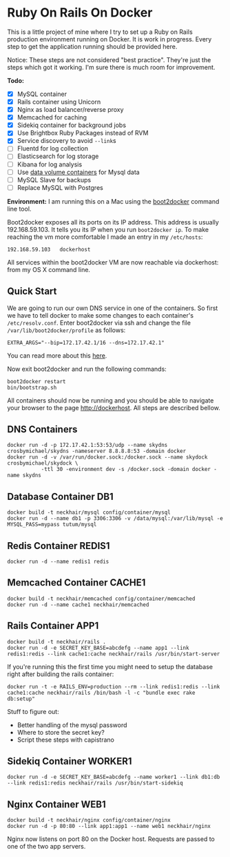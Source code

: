 # Ruby On Rails On Docker

This is a little project of mine where I try to set up a Ruby on Rails production environment running on Docker.
It is work in progress. Every step to get the application running should be provided here.

Notice: These steps are not considered "best practice". They're just the steps which got it working. I'm sure
there is much room for improvement.

**Todo:**

  * [x] MySQL container
  * [x] Rails container using Unicorn
  * [x] Nginx as load balancer/reverse proxy
  * [x] Memcached for caching
  * [x] Sidekiq container for background jobs
  * [x] Use Brightbox Ruby Packages instead of RVM
  * [x] Service discovery to avoid `--link`s
  * [ ] Fluentd for log collection
  * [ ] Elasticsearch for log storage
  * [ ] Kibana for log analysis
  * [ ] Use [data volume containers](https://docs.docker.com/userguide/dockervolumes/) for Mysql data
  * [ ] MySQL Slave for backups
  * [ ] Replace MySQL with Postgres

**Environment:**
I am running this on a Mac using the [boot2docker](http://boot2docker.io) command line tool.

Boot2docker exposes all its ports on its IP address. This address is usually 192.168.59.103. It tells you its IP when
you run `boot2docker ip`. To make reaching the vm more comfortable I made an entry in my `/etc/hosts`:

    192.168.59.103   dockerhost

All services within the boot2docker VM are now reachable via dockerhost:<port> from my OS X command line.

## Quick Start

We are going to run our own DNS service in one of the containers. So first we have to tell docker to make some changes
to each container's `/etc/resolv.conf`. Enter boot2docker via ssh and change the file `/var/lib/boot2docker/profile` as
follows:

    EXTRA_ARGS="--bip=172.17.42.1/16 --dns=172.17.42.1"

You can read more about this [here](https://github.com/crosbymichael/skydock).

Now exit boot2docker and run the following commands:

    boot2docker restart
    bin/bootstrap.sh

All containers should now be running and you should be able to navigate your browser to the page
[http://dockerhost](http://dockerhost). All steps are described bellow.

## DNS Containers

    docker run -d -p 172.17.42.1:53:53/udp --name skydns crosbymichael/skydns -nameserver 8.8.8.8:53 -domain docker
    docker run -d -v /var/run/docker.sock:/docker.sock --name skydock crosbymichael/skydock \
               -ttl 30 -environment dev -s /docker.sock -domain docker -name skydns

## Database Container DB1

    docker build -t neckhair/mysql config/container/mysql
    docker run -d --name db1 -p 3306:3306 -v /data/mysql:/var/lib/mysql -e MYSQL_PASS=mypass tutum/mysql

## Redis Container REDIS1

    docker run -d --name redis1 redis

## Memcached Container CACHE1

    docker build -t neckhair/memcached config/container/memcached
    docker run -d --name cache1 neckhair/memcached

## Rails Container APP1

    docker build -t neckhair/rails .
    docker run -d -e SECRET_KEY_BASE=abcdefg --name app1 --link redis1:redis --link cache1:cache neckhair/rails /usr/bin/start-server

If you're running this the first time you might need to setup the database right after building the rails container:

    docker run -t -e RAILS_ENV=production --rm --link redis1:redis --link cache1:cache neckhair/rails /bin/bash -l -c "bundle exec rake db:setup"

Stuff to figure out:

  * Better handling of the mysql password
  * Where to store the secret key?
  * Script these steps with capistrano

## Sidekiq Container WORKER1

    docker run -d -e SECRET_KEY_BASE=abcdefg --name worker1 --link db1:db --link redis1:redis neckhair/rails /usr/bin/start-sidekiq

## Nginx Container WEB1

    docker build -t neckhair/nginx config/container/nginx
    docker run -d -p 80:80 --link app1:app1 --name web1 neckhair/nginx

Nginx now listens on port 80 on the Docker host. Requests are passed to one of the two app servers.
